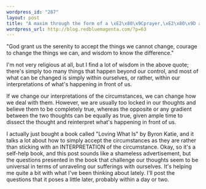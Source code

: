 ```yaml
--- 
wordpress_id: "287"
layout: post
title: "A maxim through the form of a \xE2\x80\x9Cprayer,\xE2\x80\x9D and various other thoughts related to it"
wordpress_url: http://blog.redbluemagenta.com/?p=63
---
```

"God grant us the serenity to accept the things we cannot change, courage to change the things we can, and wisdom to know the difference."

I'm not very religious at all, but I find a lot of wisdom in the above quote; there's simply too many things that happen beyond our control, and most of what can be changed is simply within ourselves, or rather, within our interpretations of what's happening in front of us.

If we change our interpretations of the circumstances, we can change how we deal with them.  However, we are usually too locked in our thoughts and believe them to be completely true, whereas the opposite or any gradient between the two thoughts can be equally as true, given ample time to dissect the thought and reinterpret what's happening in front of us.

I actually just bought a book called "Loving What Is" by Byron Katie, and it talks a lot about how to simply accept the circumstances as they are rather than sticking with an INTERPRETATION of the circumstance.  Okay, so it's a self-help book, and this post sounds like a shameless advertisement, but the questions presented in the book that challenge our thoughts seem to be universal in terms of unraveling our sufferings with ourselves.  It's helping me quite a bit with what I've been thinking about lately.  I'll post the questions that it poses a little later, probably within a day or two.
